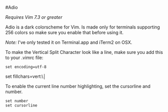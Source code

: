 #Adio

*Requires Vim 7.3 or greater*

Adio is a dark colorscheme for Vim. Is made only for terminals supporting 256 colors so make sure you enable that before using it.

*Note:* I've only tested it on Terminal.app and iTerm2 on OSX. 

To make the Vertical Split Character look like a line, make sure you add this to your .vimrc file:

	set encoding=utf-8
  set fillchars=vert:\│
    
To enable the current line number highlighting, set the cursorline and number.

	set number
	set cursorline
